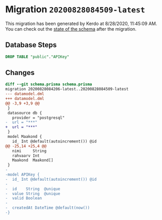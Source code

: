# Migration `20200828084509-latest`

This migration has been generated by Kerdo at 8/28/2020, 11:45:09 AM.
You can check out the [state of the schema](./schema.prisma) after the migration.

## Database Steps

```sql
DROP TABLE "public"."APIKey"
```

## Changes

```diff
diff --git schema.prisma schema.prisma
migration 20200828084206-latest..20200828084509-latest
--- datamodel.dml
+++ datamodel.dml
@@ -3,9 +3,9 @@
 }
 datasource db {
   provider = "postgresql"
-  url = "***"
+  url = "***"
 }
 model Maakond {
   id_ Int @default(autoincrement()) @id
@@ -25,14 +25,4 @@
   nimi     String
   rahvaarv Int
   Maakond  Maakond[]
 }
-
-model APIKey {
-  id_ Int @default(autoincrement()) @id
-
-  id    String  @unique
-  value String  @unique
-  valid Boolean
-
-  createdAt DateTime @default(now())
-}
```


